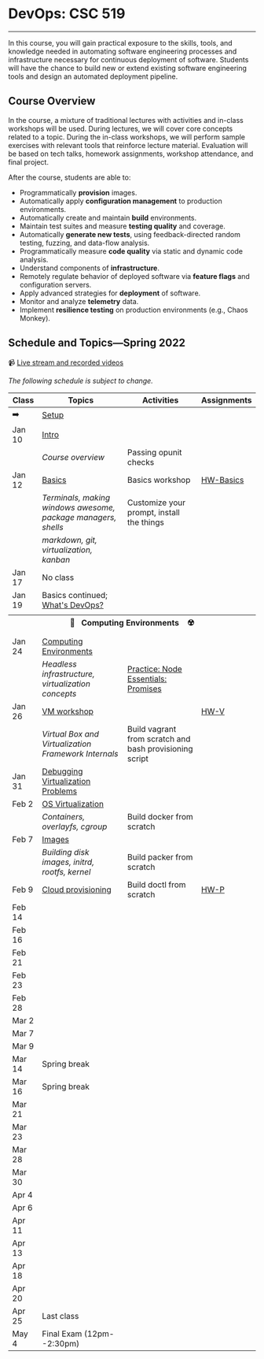 # DevOps: CSC 519
-------------------------

In this course, you will gain practical exposure to the skills, tools, and knowledge needed in automating software engineering processes and infrastructure necessary for continuous deployment of software. Students will have the chance to build new or extend existing software engineering tools and design an automated deployment pipeline.

## Course Overview

In the course, a mixture of traditional lectures with activities and in-class workshops will be used.  During lectures, we will cover core concepts related to a topic. During the in-class workshops, we will perform sample exercises with relevant tools that reinforce lecture material.  Evaluation will be based on tech talks, homework assignments, workshop attendance, and final project.

After the course, students are able to:

* Programmatically **provision** images.
* Automatically apply **configuration management** to production environments.
* Automatically create and maintain **build** environments.
* Maintain test suites and measure **testing quality** and coverage.
* Automatically **generate new tests**, using feedback-directed random testing, fuzzing, and data-flow analysis.
* Programmatically measure **code quality** via static and dynamic code analysis.
* Understand components of **infrastructure**.
* Remotely regulate behavior of deployed software via **feature flags** and configuration servers.
* Apply advanced strategies for **deployment** of software.
* Monitor and analyze **telemetry** data.
* Implement **resilience testing** on production environments (e.g., Chaos Monkey).

## Schedule and Topics—Spring 2022

📹 [Live stream and recorded videos](https://ncsu.hosted.panopto.com/Panopto/Pages/Sessions/List.aspx#folderID=36084064-ad92-4b46-a9d0-adff0182a317)

*The following schedule is subject to change.*

| Class    | Topics                           |  Activities | Assignments       |
|----------|----------------------------------|------------| ----------------  |
|  ➡️       | [Setup](https://devops.docable.cloud/chrisparnin/v/61a94512048892b30f3add22)
| Jan 10   | [Intro](https://docs.google.com/presentation/d/1u17QwNV-msmyFp2WvRciVr_qTnuiT2z5WePoVERsCFE/edit?usp=sharing)
|          | _Course overview_                  | Passing opunit checks 
| Jan 12   | [Basics](Content/Basics/README.md) | Basics workshop | [HW-Basics](HW/HW-Basics.md)
|          | _Terminals, making windows awesome, package managers, shells_  | Customize your prompt, install the things | 
|          | _markdown, git, virtualization, kanban_       |
| Jan 17   | No class
| Jan 19   | Basics continued; [What's DevOps?](https://docs.google.com/presentation/d/1pdykQwiow19pw9ipN7YnqMQ6Nk6Wj_huDM0huZdURBk/edit#slide=id.gb1b1a3196c_1_3)
| <tr><th colspan=4> 🧱&nbsp;&nbsp;&nbsp;Computing Environments&nbsp;&nbsp;&nbsp; ☢️</th></tr> |
| Jan 24   | [Computing Environments](https://docs.google.com/presentation/d/1McFvP0k3o1hhn-0CxQfURYm3H9RQa6dcLxqUuqavF04/edit?usp=sharing)
|          | _Headless infrastructure, virtualization concepts_  | [Practice: Node Essentials: Promises](https://devops.docable.cloud/chrisparnin/v/61a91ec418321edaed0f8ea6) |
| Jan 26   | [VM workshop](https://github.com/CSC-DevOps/VM)                                     |  | [HW-V](HW/HW-V.md)
|          | _Virtual Box and Virtualization Framework Internals_| Build vagrant from scratch and bash provisioning script |
| Jan 31   | [Debugging Virtualization Problems](https://docs.google.com/presentation/d/1fkg-5dD790lHlkDr9A0zmIUm_kvzTJbqynzZTtqhZyQ/edit?usp=sharing)
| Feb 2   | [OS Virtualization](Content/Virtualization/Containers/README.md) | 
|          | _Containers, overlayfs, cgroup_                | Build docker from scratch |
| Feb 7         | [Images](Content/Virtualization/Images/README.md) |
|          | _Building disk images, initrd, rootfs, kernel_ | Build packer from scratch |
| Feb 9    |  [Cloud provisioning](https://github.com/CSC-DevOps/Provision)  | Build doctl from scratch  |   [HW-P](HW/HW-P.md)    
| Feb 14   |
| Feb 16   |
| Feb 21   |
| Feb 23   |
| Feb 28   |
| Mar 2    |
| Mar 7    |
| Mar 9    |
| Mar 14   | Spring break
| Mar 16   | Spring break
| Mar 21   |
| Mar 23   |
| Mar 28   |
| Mar 30   |
| Apr 4    |
| Apr 6    |
| Apr 11   |
| Apr 13   |
| Apr 18   |
| Apr 20   |
| Apr 25   | Last class
| May 4    | Final Exam (12pm--2:30pm)        |            |                   |

